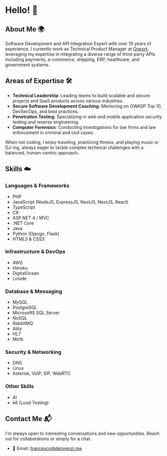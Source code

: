 # Hello! 👋

## About Me 🌍
Software Development and API Integration Expert with over 10 years of experience. I currently work as Technical Product Manager at [Onport](https://onport.com), leveraging my expertise in integrating a diverse range of third-party APIs including payments, e-commerce, shipping, ERP, healthcare, and government systems.

## Areas of Expertise 🛠️
- **Technical Leadership**: Leading teams to build scalable and secure projects and SaaS products across various industries.
- **Secure Software Development Coaching**: Mentoring on OWASP Top 10, DevSecOps, and best practices.
- **Penetration Testing**: Specializing in web and mobile application security testing and reverse engineering.
- **Computer Forensics**: Conducting investigations for law firms and law enforcement in criminal and civil cases.

When not coding, I enjoy traveling, practicing fitness, and playing music or DJ-ing, always eager to tackle complex technical challenges with a balanced, human-centric approach.

## Skills ☁️
### Languages & Frameworks
- PHP
- JavaScript (NodeJS, ExpressJS, NestJS, NextJS, React)
- TypeScript
- C#
- ASP.NET 4 / MVC
- .NET Core
- Java
- Python (Django, Flask)
- HTML5 & CSS3

### Infrastructure & DevOps
- AWS
- Heroku
- DigitalOcean
- Linode

### Database & Messaging
- MySQL
- PostgreSQL
- MicrosoftS SQL Server
- NoSQL
- RabbitMQ
- Ably
- HL7
- Mirth

### Security & Networking

- DNS
- Linux
- Asterisk, VoIP, SIP, WebRTC

### Other Skills
- AI
- k6 (Load Testing)

## Contact Me 📬
I'm always open to interesting conversations and new opportunities. Reach out for collaborations or simply for a chat.
- 📧 Email: [francesco@delorenzi.me](mailto:francesco@delorenzi.me)
